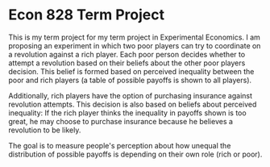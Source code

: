 # Econ 828 Term Project

This is my term project for my term project in Experimental Economics. I am proposing an experiment in which two poor players can try to coordinate on a revolution against a rich player. Each poor person decides whether to attempt a revolution based on their beliefs about the other poor players decision. This belief is formed based on perceived inequality between the poor and rich players (a table of possible payoffs is shown to all players).

Additionally, rich players have the option of purchasing insurance against revolution attempts. This decision is also based on beliefs about perceived inequality: If the rich player thinks the inequality in payoffs shown is too great, he may choose to purchase insurance because he believes a revolution to be likely.

The goal is to measure people's perception about how unequal the distribution of possible payoffs is depending on their own role (rich or poor).
